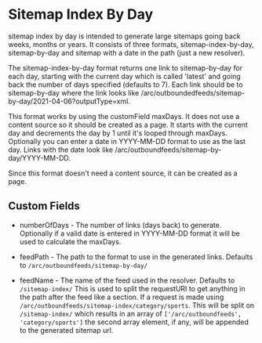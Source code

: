 # Sitemap Index By Day

sitemap index by day is intended to generate large sitemaps going back weeks, months or years. It consists of three formats, sitemap-index-by-day, sitemap-by-day and sitemap with a date in the path (just a new resolver).

The sitemap-index-by-day format returns one link to sitemap-by-day for each day, starting with the current day which is called 'latest' and going back the number of days specified (defaults to 7). Each link should be to sitemap-by-day where the link looks like /arc/outboundedfeeds/sitemap-by-day/2021-04-06?outputType=xml.

This format works by using the customField maxDays. It does not use a content source so it should be created as a page. It starts with the current day and decrements the day by 1 until it's looped through maxDays. Optionally you can enter a date in YYYY-MM-DD format to use as the last day. Links with the date look like /arc/outboundfeeds/sitemap-by-day/YYYY-MM-DD.

Since this format doesn't need a content source, it can be created as a page.

## Custom Fields

- numberOfDays - The number of links (days back) to generate. Optionally if a valid date is entered in YYYY-MM-DD format it will be used to calculate the maxDays.

- feedPath - The path to the format to use in the generated links. Defaults to `/arc/outboundfeeds/sitemap-by-day/`

- feedName - The name of the feed used in the resolver. Defaults to `/sitemap-index/` This is used to split the requestURI to get anything in the path after the feed like a section. If a request is made using `/arc/outboundfeeds/sitemap-index/category/sports`. This will be split on `/sitemap-index/` which results in an array of `['/arc/outboundfeeds', 'category/sports']` the second array element, if any, will be appended to the generated sitemap url.
